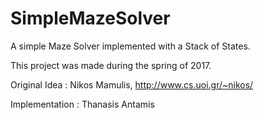 # SimpleMazeSolver
A simple Maze Solver implemented with a Stack of States.

This project was made during the spring of 2017.

Original Idea : Nikos Mamulis, http://www.cs.uoi.gr/~nikos/

Implementation : Thanasis Antamis


